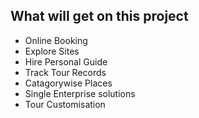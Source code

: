 ## What will get on this project

- Online Booking
- Explore Sites
- Hire Personal Guide
- Track Tour Records
- Catagorywise Places
- Single Enterprise solutions
- Tour Customisation

